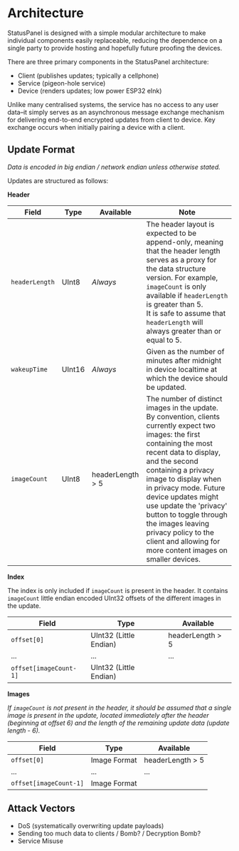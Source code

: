 # Architecture

StatusPanel is designed with a simple modular architecture to make individual components easily replaceable, reducing the dependence on a single party to provide hosting and hopefully future proofing the devices.

There are three primary components in the StatusPanel architecture:

- Client (publishes updates; typically a cellphone)
- Service (pigeon-hole service)
- Device (renders updates; low power ESP32 eInk)

Unlike many centralised systems, the service has no access to any user data–it simply serves as an asynchronous message exchange mechanism for delivering end-to-end encrypted updates from client to device. Key exchange occurs when initially pairing a device with a client.

## Update Format

_Data is encoded in big endian / network endian unless otherwise stated._

Updates are structured as follows:

**Header**

| Field          | Type   | Available         | Note                                                         |
| -------------- | ------ | ----------------- | ------------------------------------------------------------ |
| `headerLength` | UInt8  | _Always_          | The header layout is expected to be append-only, meaning that the header length serves as a proxy for the data structure version. For example, `imageCount` is only available if `headerLength` is greater than 5.<br />It is safe to assume that `headerLength` will always greater than or equal to 5. |
| `wakeupTime`   | UInt16 | _Always_          | Given as the number of minutes after midnight in device localtime at which the device should be updated. |
| `imageCount`   | UInt8  | headerLength  > 5 | The number of distinct images in the update. By convention, clients currently expect two images: the first containing the most recent data to display, and the second containing a privacy image to display when in privacy mode. Future device updates might use update the 'privacy' button to toggle through the images leaving privacy policy to the client and allowing for more content images on smaller devices. |

**Index**

The index is only included if `imageCount` is present in the header. It contains `imageCount` little endian encoded UInt32 offsets of the different images in the update.

| Field                  | Type                   | Available        |
| ---------------------- | ---------------------- | ---------------- |
| `offset[0]`            | UInt32 (Little Endian) | headerLength > 5 |
| ...                    | ...                    | ...              |
| `offset[imageCount-1]` | UInt32 (Little Endian) |                  |

**Images**

_If `imageCount` is not present in the header, it should be assumed that a single image is present in the update, located immediately after the header (beginning at offset 6) and the length of the remaining update data (update length - 6)._

| Field                  | Type         | Available        |
| ---------------------- | ------------ | ---------------- |
| `offset[0]`            | Image Format | headerLength > 5 |
| ...                    | ...          | ...              |
| `offset[imageCount-1]` | Image Format |                  |



## Attack Vectors

- DoS (systematically overwriting update payloads)
- Sending too much data to clients / Bomb? / Decryption Bomb?
- Service Misuse